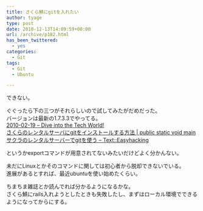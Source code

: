 ```yaml
---
title: さくら鯖にgitを入れたい
author: tyage
type: post
date: 2010-12-13T14:09:59+00:00
url: /archive/p182.html
has_been_twittered:
  - yes
categories:
  - Git
tags:
  - Git
  - Ubuntu

---
```

<p>できない。</p>
<p>ぐぐったら下の三つがそれらしいので試してみたがだめだった。<br />
バージョンは最新の1.7.3.3でやってる。<br />
<a href="http://d.hatena.ne.jp/shiba1029196473/20100219">2010-02-19 &#8211; Dive into the Tech World!</a><br />
<a href="http://magpad.jugem.jp/?eid=137">さくらのレンタルサーバにgitをインストールする方法 | public static void main</a><br />
<a href="http://d.hatena.ne.jp/keisukefukuda/20080520/p1">サクラのレンタルサーバーでgitを使う &#8211; Text::Easyhacking</a></p>
<p>というかexportコマンドが用意されてないみたいだけどよく分かんない。</p>
<p>未だにLinuxとかそのコマンドに関しては初心者から脱却できないでいる。<br />
進展があるとすれば、最近ubuntuを使い始めたくらい。</p>
<p>ちまちま雑誌とか読んでれば分かるようになるかな。<br />
さくら鯖にrails入れようとしたときも失敗したし、まずはローカル環境でできるようになってからにする。</p>
